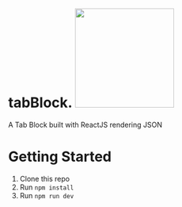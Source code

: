 # tabBlock. <img style="text-align: center" height=200 alt="" src="https://cdna.artstation.com/p/assets/images/images/009/838/868/large/anna-emelyanova-bottle-3.jpg?1521148475"></img>
A Tab Block built with ReactJS rendering JSON

# Getting Started

1. Clone this repo
1. Run `npm install`
1. Run `npm run dev`


